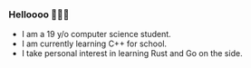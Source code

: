 ### Helloooo 🙋🏽‍♂️
- I am a 19 y/o computer science student.
- I am currently learning C++ for school.
- I take personal interest in learning Rust and Go on the side.
